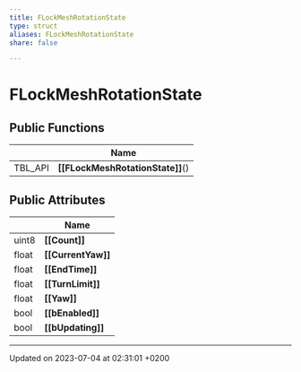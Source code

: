 ```yaml
---
title: FLockMeshRotationState
type: struct
aliases: FLockMeshRotationState
share: false

---
```


# FLockMeshRotationState





## Public Functions

|                | Name           |
| -------------- | -------------- |
| TBL_API | **[[FLockMeshRotationState]]**() |

## Public Attributes

|                | Name           |
| -------------- | -------------- |
| uint8 | **[[Count]]**  |
| float | **[[CurrentYaw]]**  |
| float | **[[EndTime]]**  |
| float | **[[TurnLimit]]**  |
| float | **[[Yaw]]**  |
| bool | **[[bEnabled]]**  |
| bool | **[[bUpdating]]**  |

-------------------------------

Updated on 2023-07-04 at 02:31:01 +0200